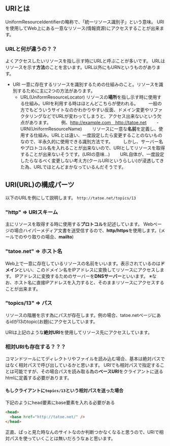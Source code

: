 ## URIとは
UniformResourceIdentifierの略称で、「統一リソース識別子」という意味。
URIを使用してWeb上にある一意なリソース(情報資源)にアクセスすることが出来ます。
### URLと何が違うの？？
よくアクセスしたいリソースを指し示す時にURLと呼ぶことが多いです。
URLはリソースを示す**方法**のことを言います。URL以外にもURNというものがあります。
- URI
一意に存在するリソースを識別するための仕組みのこと。リソースを識別するために主に2つの方法があります。
   - URL(UniformResourceLocator)
   リソースの**場所**を指し示す時に使用する仕組み。URIを利用する時はほとんどこちらが使われる。
　　一般の方でもどういうサイトなのかわかりやすい反面、ドメイン変更やリファクタリングなどでURLが変わってしまうと、アクセス出来ないという欠点があります。
　　例、http://example.com　htto://tatoe.net
　　- URN(UniformResourceName)
　　リソースに一意な**名前**を定義し、使用する仕組み。URLとは違い、一度設定したら変更することのないものなので、半永久的に使用できる識別方法です。
　　しかし、サーバー名やプロトコル名を入れることが出来ないので、URIとしてリソースを取得することが出来ないそうです。(URIの意味...)
　　URL自体が、一度設定したらなるべく変更しない考え方(クールURIというらしい)が浸透してきた為、URLでほとんどまかなっているんだそうです。

## URI(URL)の構成パーツ
以下のURLを例にして説明します。
`http://tatoe.net/topics/13`
### "http" => URIスキーム
主にリソースを取得する時に使用する**プロトコル**を記述しています。
Webページの場合ハイパーメディア文書を送受信するので、**http/https**を使用します。(メールでのやり取りの場合、**mailto**)
### "tatoe.net" => ホスト名
Web上で一意に存在しているリソースの名前をいいます。表示されているのは**ドメイン**といい、このドメイン名をIPアドレスに変換してリソースにアクセスします。
IPアドレスに変換するためのサーバーを**DNSサーバー**といいます。
※なお、ホスト名に直接IPアドレスを入力すると、そのままリソースにアクセスすることが出来ます。
### "topics/13" => パス
リソースの階層を示す為にパスが存在します。例の場合、tatoe.netページにあるidが13のtopic(お題)にアクセスしています。

URIは上記のような**絶対URI**を使用してリソース先にアクセスしています。
### 相対URIも存在する？？？
コマンドツールにてディレクトリやファイルを読み込む場合、基本は絶対パスではなく相対パスで呼び出しているかと思います。
URIでも相対パスで指定することは可能ですが、その場合パスを読み取る為の**ベースURI**をクライアントに送るhtmlに定義する必要があります。

#### もしクライアントに`topics/13`という相対パスを送った場合
下記のようにhead要素にbase要素を入れる必要がある
```html
<head>
  <base href="http://tatoe.net/" />
</head>
```
正直、ぱっと見た時なんのサイトなのか判断つかなくなると思うので、URIで相対パスを使っていくことは無いだろうなぁと思います。
